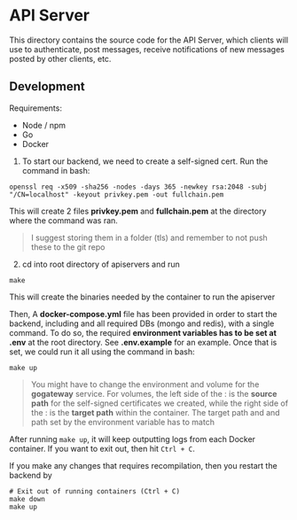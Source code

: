 # API Server

This directory contains the source code for the API Server, which clients will use to authenticate, post messages, receive notifications of new messages posted by other clients, etc.

## Development

Requirements:
- Node / npm
- Go
- Docker

1. To start our backend, we need to create a self-signed cert. Run the command in bash:
```
openssl req -x509 -sha256 -nodes -days 365 -newkey rsa:2048 -subj "/CN=localhost" -keyout privkey.pem -out fullchain.pem
``` 
This will create 2 files **privkey.pem** and **fullchain.pem** at the directory where the command was ran. 
> I suggest storing them in a folder (tls) and remember to not push these to the git repo


2. cd into root directory of apiservers and run 
```
make
```
This will create the binaries needed by the container to run the apiserver

Then, A **docker-compose.yml** file has been provided in order to start the backend, including and all required DBs (mongo and redis), with a single command. To do so, the required **environment variables has to be set at .env** at the root directory. See **.env.example** for an example. Once that is set, we could run it all using the command in bash:
```
make up
```
> You might have to change the environment and volume for the **gogateway** service. For volumes, the left side of the : is the **source path** for the self-signed certificates we created, while the right side of the : is the **target path** within the container. The target path and and path set by the environment variable has to match

After running `make up`, it will keep outputting logs from each Docker container. If you want to exit out, then hit `Ctrl + C`.

If you make any changes that requires recompilation, then you restart the backend by
```
# Exit out of running containers (Ctrl + C)
make down
make up
```